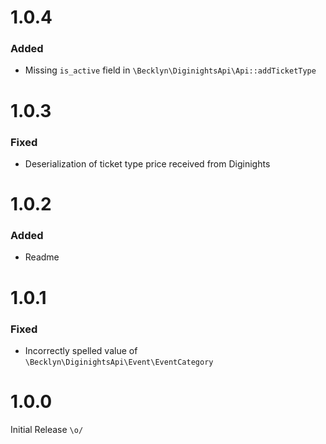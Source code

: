 1.0.4
=====

### Added
- Missing `is_active` field in `\Becklyn\DiginightsApi\Api::addTicketType`

1.0.3
=====

### Fixed
- Deserialization of ticket type price received from Diginights

1.0.2
=====

### Added
- Readme

1.0.1
=====

### Fixed
- Incorrectly spelled value of `\Becklyn\DiginightsApi\Event\EventCategory`

1.0.0
=====

Initial Release `\o/`
